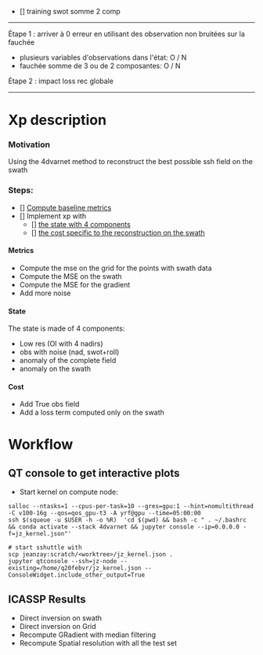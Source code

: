 - [] training swot somme 2 comp


--------------------
Étape 1 : arriver à 0 erreur en utilisant des observation non bruitées sur la fauchée

- plusieurs variables d'observations dans l'état: O / N
- fauchée somme de 3 ou de 2 composantes: O / N


Étape 2 : impact loss rec globale


-----------------------

# Xp description

### Motivation
Using the 4dvarnet method to reconstruct the best possible ssh field on the swath

### Steps:

- [] [ Compute baseline metrics ](#metrics)
- [] Implement xp with
	- [] [the state with 4 components](#state)
	- [] [the cost specific to the reconstruction on the swath](#cost)

#### Metrics
 * Compute the mse on the grid for the points with swath data
 * Compute the MSE on the swath
 * Compute the MSE for the gradient
 * Add more noise

#### State
The state is made of 4 components:
 * Low res (OI with 4 nadirs)
 * obs with noise (nad, swot+roll)
 * anomaly of the complete field
 * anomaly on the swath

#### Cost
 * Add True obs field
 * Add a loss term computed only on the swath


# Workflow
## QT console to get interactive plots
 * Start kernel on compute node:

``` from jeanzay
salloc --ntasks=1 --cpus-per-task=10 --gres=gpu:1 --hint=nomultithread -C v100-16g --qos=qos_gpu-t3 -A yrf@gpu --time=05:00:00
ssh $(squeue -u $USER -h -o %R)  'cd $(pwd) && bash -c " . ~/.bashrc && conda activate --stack 4dvarnet && jupyter console --ip=0.0.0.0 -f=jz_kernel.json"'
```

```from laptop
# start sshuttle with 
scp jeanzay:scratch/<worktree>/jz_kernel.json .
jupyter qtconsole --ssh=jz-node --existing=/home/q20febvr/jz_kernel.json --ConsoleWidget.include_other_output=True
```


## ICASSP Results

- Direct inversion on swath
- Direct inversion on Grid
- Recompute GRadient with median filtering 
- Recompute Spatial resolution with all the test set
